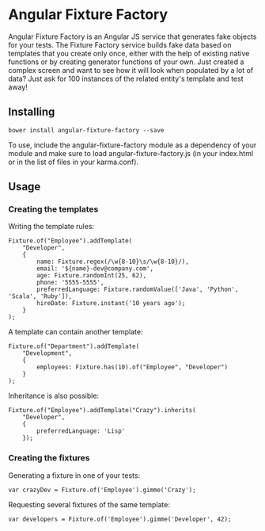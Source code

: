 Angular Fixture Factory
=======================

Angular Fixture Factory is an Angular JS service that generates fake objects for your tests. The Fixture Factory service builds fake data based on templates that you create only once, either with the help of existing native functions or by creating generator functions of your own. Just created a complex screen and want to see how it will look when populated by a lot of data? Just ask for 100 instances of the related entity's template and test away!

## Installing

	bower install angular-fixture-factory --save

To use, include the angular-fixture-factory module as a dependency of your module and make sure to load angular-fixture-factory.js (in your index.html or in the list of files in your karma.conf).

## Usage

### Creating the templates

Writing the template rules:
	
	Fixture.of("Employee").addTemplate( 
		"Developer", 
		{
			name: Fixture.regex(/\w{8-10}\s/\w{8-10}/),
			email: '${name}-dev@company.com',
			age: Fixture.randomInt(25, 62),
			phone: '5555-5555',
			preferredLanguage: Fixture.randomValue(['Java', 'Python', 'Scala', 'Ruby']),
			hireDate: Fixture.instant('10 years ago');
		}
	);
	
A template can contain another template:

	Fixture.of("Department").addTemplate( 
		"Development", 
		{
			employees: Fixture.has(10).of("Employee", "Developer")
		}
	);

Inheritance is also possible:

	Fixture.of("Employee").addTemplate("Crazy").inherits(
		"Developer", 
		{
			preferredLanguage: 'Lisp'
		});

### Creating the fixtures

Generating a fixture in one of your tests:
	
	var crazyDev = Fixture.of('Employee').gimme('Crazy');

Requesting several fixtures of the same template:

	var developers = Fixture.of('Employee').gimme('Developer', 42);

